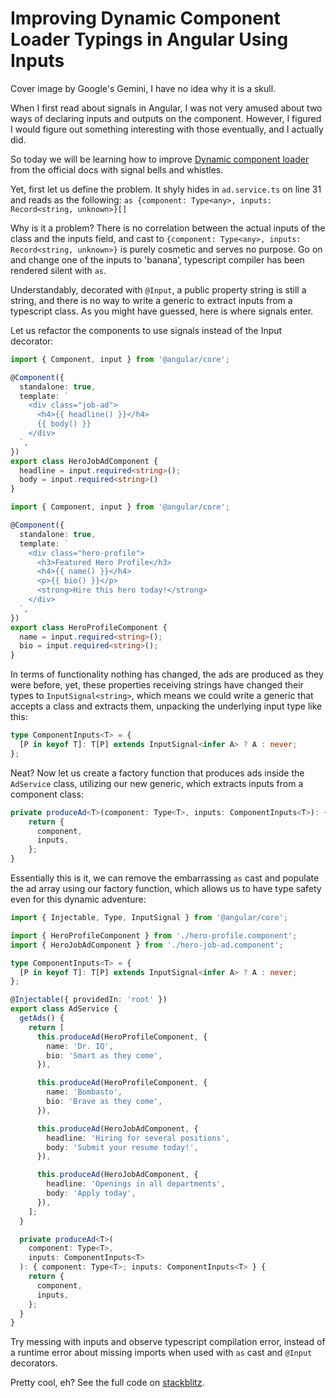 # Improving Dynamic Component Loader Typings in Angular Using Inputs

Cover image by Google's Gemini, I have no idea why it is a skull.

When I first read about signals in Angular, I was not very amused about two ways of declaring inputs and outputs on the component. However, I figured I would figure out something interesting with those eventually, and I actually did.

So today we will be learning how to improve [Dynamic component loader](https://angular.io/guide/dynamic-component-loader) from the official docs with signal bells and whistles.

Yet, first let us define the problem. It shyly hides in `ad.service.ts` on line 31 and reads as the following:
`as {component: Type<any>, inputs: Record<string, unknown>}[]`

Why is it a problem? There is no correlation between the actual inputs of the class and the inputs field, and cast to `{component: Type<any>, inputs: Record<string, unknown>}` is purely cosmetic and serves no purpose. Go on and change one of the inputs to 'banana', typescript compiler has been rendered silent with `as`.

Understandably, decorated with `@Input`, a public property string is still a string, and there is no way to write a generic to extract inputs from a typescript class. As you might have guessed, here is where signals enter.

Let us refactor the components to use signals instead of the Input decorator:
```typescript
import { Component, input } from '@angular/core';

@Component({
  standalone: true,
  template: `
    <div class="job-ad">
      <h4>{{ headline() }}</h4>
      {{ body() }}
    </div>
  `,
})
export class HeroJobAdComponent {
  headline = input.required<string>();
  body = input.required<string>()
}
```

```typescript
import { Component, input } from '@angular/core';

@Component({
  standalone: true,
  template: `
    <div class="hero-profile">
      <h3>Featured Hero Profile</h3>
      <h4>{{ name() }}</h4>
      <p>{{ bio() }}</p>
      <strong>Hire this hero today!</strong>
    </div>
  `,
})
export class HeroProfileComponent {
  name = input.required<string>();
  bio = input.required<string>();
}
```

In terms of functionality nothing has changed, the ads are produced as they were before, yet, these properties receiving strings have changed their types to `InputSignal<string>`, which means we could write a generic that accepts a class and extracts them, unpacking the underlying input type like this:

```typescript
type ComponentInputs<T> = {
  [P in keyof T]: T[P] extends InputSignal<infer A> ? A : never;
};
```

Neat? Now let us create a factory function that produces ads inside the `AdService` class, utilizing our new generic, which extracts inputs from a component class:

```typescript
private produceAd<T>(component: Type<T>, inputs: ComponentInputs<T>): { component: Type<T>; inputs: ComponentInputs<T> } {
    return {
      component,
      inputs,
    };
}
```

Essentially this is it, we can remove the embarrassing `as` cast and populate the ad array using our factory function, which allows us to have type safety even for this dynamic adventure:

```typescript
import { Injectable, Type, InputSignal } from '@angular/core';

import { HeroProfileComponent } from './hero-profile.component';
import { HeroJobAdComponent } from './hero-job-ad.component';

type ComponentInputs<T> = {
  [P in keyof T]: T[P] extends InputSignal<infer A> ? A : never;
};

@Injectable({ providedIn: 'root' })
export class AdService {
  getAds() {
    return [
      this.produceAd(HeroProfileComponent, {
        name: 'Dr. IQ',
        bio: 'Smart as they come',
      }),

      this.produceAd(HeroProfileComponent, {
        name: 'Bombasto',
        bio: 'Brave as they come',
      }),

      this.produceAd(HeroJobAdComponent, {
        headline: 'Hiring for several positions',
        body: 'Submit your resume today!',
      }),

      this.produceAd(HeroJobAdComponent, {
        headline: 'Openings in all departments',
        body: 'Apply today',
      }),
    ];
  }

  private produceAd<T>(
    component: Type<T>,
    inputs: ComponentInputs<T>
  ): { component: Type<T>; inputs: ComponentInputs<T> } {
    return {
      component,
      inputs,
    };
  }
}
```

Try messing with inputs and observe typescript compilation error, instead of a runtime error about missing imports when used with `as` cast and `@Input` decorators.

Pretty cool, eh? See the full code on [stackblitz](https://stackblitz.com/edit/fafrvv?file=src%2Fapp%2Fhero-job-ad.component.ts,src%2Fapp%2Fhero-profile.component.ts,src%2Fapp%2Fad.service.ts,src%2Fapp%2Fad-banner.component.ts).